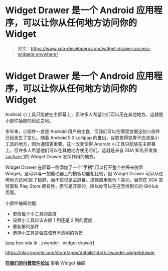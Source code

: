# Widget Drawer 是一个 Android 应用程序，可以让你从任何地方访问你的 Widget

> 原文：<https://www.xda-developers.com/widget-drawer-access-widgets-anywhere/>

# Widget Drawer 是一个 Android 应用程序，可以让你从任何地方访问你的 Widget

Android 小工具只能放在主屏幕上，但许多人希望它们可以用在其他地方。这就是小部件抽屉的用武之地。

多年来，小部件一直是 Android 用户的主食，但我们可以在哪里放置这些小部件已经发生了变化。随着 Android 5.0 Lollipop 的推出，谷歌觉得锁屏不应该是小工具的地方，因为通知更重要。这一改变使得 Android 小工具只能放在主屏幕上，但许多人希望他们可以在其他地方使用它们。这就是来自 XDA 知名开发商[zachare 1](https://forum.xda-developers.com/member.php?u=7055541)的 Widget Drawer 发挥作用的地方。

Widget Drawer 在屏幕一侧添加了一个“手柄”,可以打开整个抽屉来放置 Widget。这可以与一加启动器上的搁板功能相比较，但 Widget Drawer 可以从任何地方访问(除了锁屏，而不仅仅是主屏幕。这款应用售价 1 美元，目前在 XDA 实验室和 Play Store 都有售，但它是开源的，所以你可以在这里找到它的 GitHub 页面。

小部件抽屉功能:

*   更改每个小工具的高度
*   设置小工具应该占据 1 列还是 2 列的宽度
*   重新排列部件
*   选择小工具是否应该有不透明的背景

[app box xda tk . zwander . widget drawer]

https://play.google.com/store/apps/details?id=tk.zwander.widgetdrawer

[**在我们的付费软件论坛**](https://forum.xda-developers.com/general/paid-software/app-widget-drawer-t3866671) 查看 Widget 抽屉